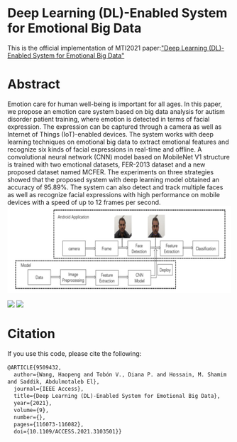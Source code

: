 # Deep Learning (DL)-Enabled System for Emotional Big Data
This is the official implementation of MTI2021 paper:["Deep Learning (DL)-Enabled System for Emotional Big Data"](https://ieeexplore.ieee.org/abstract/document/9509432)

# Abstract
Emotion care for human well-being is important for all ages. In this paper, we propose an emotion care system based on big data analysis for autism disorder patient training, where emotion is detected in terms of facial expression. The expression can be captured through a camera as well as Internet of Things (IoT)-enabled devices. The system works with deep learning techniques on emotional big data to extract emotional features and recognize six kinds of facial expressions in real-time and offline. A convolutional neural network (CNN) model based on MobileNet V1 structure is trained with two emotional datasets, FER-2013 dataset and a new proposed dataset named MCFER. The experiments on three strategies showed that the proposed system with deep learning model obtained an accuracy of 95.89%. The system can also detect and track multiple faces as well as recognize facial expressions with high performance on mobile devices with a speed of up to 12 frames per second.
![](/images/system.jpg)

<img src="../images/demo.jpg" width="48">

<img src="../images/demo1.jpg" width="48">

# Citation
If you use this code, please cite the following:
```
@ARTICLE{9509432,
  author={Wang, Haopeng and Tobón V., Diana P. and Hossain, M. Shamim and Saddik, Abdulmotaleb El},
  journal={IEEE Access}, 
  title={Deep Learning (DL)-Enabled System for Emotional Big Data}, 
  year={2021},
  volume={9},
  number={},
  pages={116073-116082},
  doi={10.1109/ACCESS.2021.3103501}}

```


